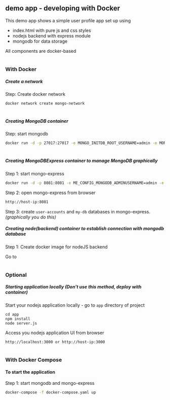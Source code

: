 ## demo app - developing with Docker

This demo app shows a simple user profile app set up using 
- index.html with pure js and css styles
- nodejs backend with express module
- mongodb for data storage

All components are docker-based

#
#

### With Docker

##### Create a network

Step: Create docker network

```bash
docker network create mongo-network 
```

#

##### Creating MongoDB container
Step: start mongodb 

```bash
docker run -d -p 27017:27017 -e MONGO_INITDB_ROOT_USERNAME=admin -e MONGO_INITDB_ROOT_PASSWORD=password --net mongo-network --name mongodb mongo    
```

#

##### Creating MongoDBExpress container to manage MongoDB graphically
Step 1: start mongo-express

```bash
docker run -d -p 8081:8081 -e ME_CONFIG_MONGODB_ADMINUSERNAME=admin -e ME_CONFIG_MONGODB_ADMINPASSWORD=password --net mongo-network --name mongo-express -e ME_CONFIG_MONGODB_SERVER=mongodb mongo-express:1.0.0-alpha
```

Step 2: open mongo-express from browser

```bash
http://host-ip:8081
```

Step 3: create `user-accounts` and `my-db` databases in mongo-express. _(graphically you do this)_

##### Creating node(backend) container to establish connection with mongodb database

Step 1: Create docker image for nodeJS backend

Go to 
#

### Optional
##### Starting application locally _(Don't use this method, deploy with container)_
Start your nodejs application locally - go to `app` directory of project 

    cd app
    npm install 
    node server.js
    
Access you nodejs application UI from browser

    http://localhost:3000 or http://host-ip:3000

#
#

### With Docker Compose

#### To start the application

Step 1: start mongodb and mongo-express

```bash
docker-compose -f docker-compose.yaml up
```
